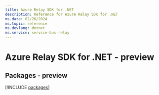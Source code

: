 ```yaml
---
title: Azure Relay SDK for .NET
description: Reference for Azure Relay SDK for .NET
ms.date: 02/26/2024
ms.topic: reference
ms.devlang: dotnet
ms.service: service-bus-relay
---
```

# Azure Relay SDK for .NET - preview
## Packages - preview
[!INCLUDE [packages](relay-index.md)]